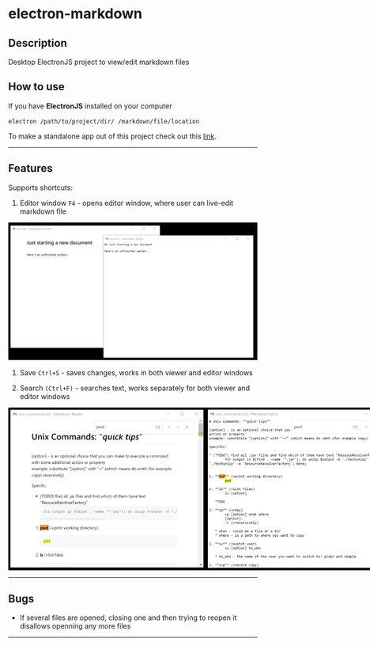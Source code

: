 # electron-markdown

## Description

Desktop ElectronJS project to view/edit markdown files

## How to use

If you have **ElectronJS** installed on your computer

	electron /path/to/project/dir/ /markdown/file/location

To make a standalone app out of this project check out this [link](https://www.electronjs.org/docs/tutorial/application-distribution).


***

## Features

Supports shortcuts:

1. Editor window `F4` - opens editor window, where user can live-edit markdown file

![Starting new .md file example](<./new_md_xmpl.png> "Starting new markdown file, press F4 and type")

1. Save `Ctrl+S` - saves changes, works in both viewer and editor windows


1. Search `(Ctrl+F)` - searches text, works separately for both viewer and editor windows

<div style="display: flex; flex-direction: row; max-width: 400px">
	<img src="./view_search_xmpl.png" />
	<img src="./edit_search_xmpl.png" />
</div>

***

## Bugs

- If several files are opened, closing one and then trying to reopen it disallows openning any more files


***